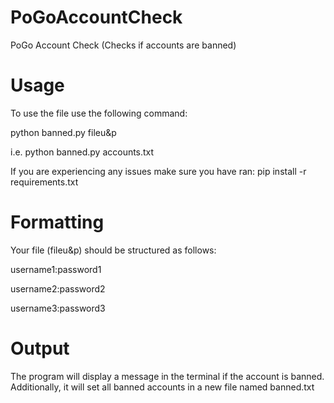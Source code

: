 # PoGoAccountCheck
PoGo Account Check (Checks if accounts are banned)

# Usage

To use the file use the following command:

python banned.py fileu&p

i.e. python banned.py accounts.txt

If you are experiencing any issues make sure you have ran: pip install -r requirements.txt

# Formatting
Your file (fileu&p) should be structured as follows:

username1:password1

username2:password2

username3:password3

# Output
The program will display a message in the terminal if the account is banned. Additionally, it will set all banned accounts in a new file named banned.txt

